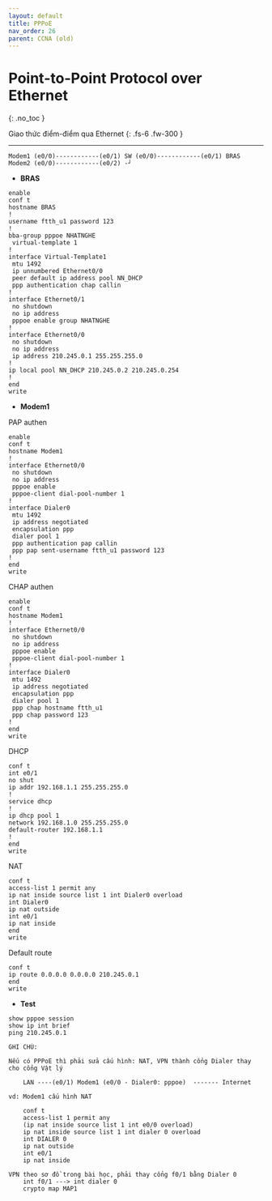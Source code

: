 ```yaml
---
layout: default
title: PPPoE
nav_order: 26
parent: CCNA (old)
---
```


# Point-to-Point Protocol over Ethernet
{: .no_toc }

Giao thức điểm-điểm qua Ethernet
{: .fs-6 .fw-300 }

---

	Modem1 (e0/0)------------(e0/1) SW (e0/0)------------(e0/1) BRAS
	Modem2 (e0/0)------------(e0/2) -┘

* __BRAS__

```
enable
conf t
hostname BRAS
!
username ftth_u1 password 123
!
bba-group pppoe NHATNGHE
 virtual-template 1
!
interface Virtual-Template1
 mtu 1492
 ip unnumbered Ethernet0/0
 peer default ip address pool NN_DHCP
 ppp authentication chap callin
!
interface Ethernet0/1
 no shutdown
 no ip address
 pppoe enable group NHATNGHE
!
interface Ethernet0/0
 no shutdown
 no ip address
 ip address 210.245.0.1 255.255.255.0
!
ip local pool NN_DHCP 210.245.0.2 210.245.0.254
!
end
write

```

* __Modem1__

PAP authen

```
enable
conf t
hostname Modem1
!
interface Ethernet0/0
 no shutdown
 no ip address
 pppoe enable
 pppoe-client dial-pool-number 1
!
interface Dialer0
 mtu 1492
 ip address negotiated
 encapsulation ppp
 dialer pool 1
 ppp authentication pap callin
 ppp pap sent-username ftth_u1 password 123
!
end
write

```

CHAP authen

```
enable
conf t
hostname Modem1
!
interface Ethernet0/0
 no shutdown
 no ip address
 pppoe enable
 pppoe-client dial-pool-number 1
!
interface Dialer0
 mtu 1492
 ip address negotiated
 encapsulation ppp
 dialer pool 1
 ppp chap hostname ftth_u1
 ppp chap password 123
!
end
write

```

DHCP

```
conf t
int e0/1
no shut
ip addr 192.168.1.1 255.255.255.0
!
service dhcp
!
ip dhcp pool 1
network 192.168.1.0 255.255.255.0
default-router 192.168.1.1
!
end
write

```

NAT

```
conf t
access-list 1 permit any
ip nat inside source list 1 int Dialer0 overload
int Dialer0
ip nat outside
int e0/1
ip nat inside
end
write

```

Default route

```
conf t
ip route 0.0.0.0 0.0.0.0 210.245.0.1
end
write

```

* __Test__

```
show pppoe session
show ip int brief
ping 210.245.0.1
```

```
GHI CHÚ:

Nếu có PPPoE thì phải sửa cấu hình: NAT, VPN thành cổng Dialer thay cho cổng Vật lý

	LAN ----(e0/1) Modem1 (e0/0 - Dialer0: pppoe)  ------- Internet

vd: Modem1 cấu hình NAT

	conf t
	access-list 1 permit any
	(ip nat inside source list 1 int e0/0 overload)
	ip nat inside source list 1 int dialer 0 overload
	int DIALER 0
	ip nat outside
	int e0/1
	ip nat inside
	
VPN theo sơ đồ trong bài học, phải thay cổng f0/1 bằng Dialer 0
	int f0/1 ---> int dialer 0
	crypto map MAP1
```
